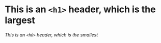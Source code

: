 # This is an `<h1>` header, which is the largest
###### This is an `<h6>` header, which is the smallest
